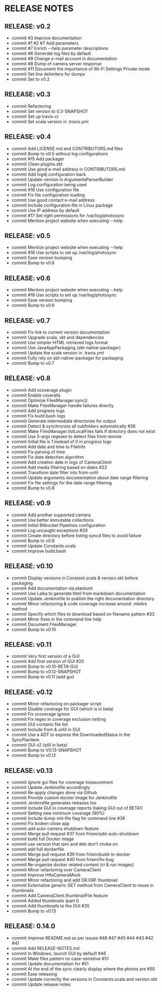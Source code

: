 # RELEASE NOTES


## RELEASE: v0.2

- commit #3 Improve documentation
- commit #1 #2 #7 Add parameters
- commit #7 Enrich --help parameter descriptions
- commit #6 Generate log files by default
- commit #9 Change e-mail account in documentation
- commit #8 Dump of camera server response
- commit #11 Document the importance of Wi-Fi Settings Private mode
- commit Set line delimiters for dumps
- commit Set to v0.2


## RELEASE: v0.3

- commit Refactoring
- commit Set version to 0.3-SNAPSHOT
- commit Set up travis-ci
- commit Set scala version in .travis.yml


## RELEASE: v0.4

- commit Add LICENSE.md and CONTRIBUTORS.md files
- commit Bump to v0.5 without log configurations
- commit #15 Add packager
- commit Clean plugins.sbt
- commit Use good e-mail address in CONTRIBUTORS.md
- commit Add log4j configuration back
- commit Update version in ArgumentsParserBuilder
- commit Log configuration being used
- commit #16 Use configuration file
- commit Fix file configuration loading
- commit Use good contact e-mail address
- commit Include configuration file in Linux package
- commit Use IP address by default
- commit #17 Set right permissions for /var/log/photosync
- commit Mention project website when executing --help


## RELEASE: v0.5

- commit Mention project website when executing --help
- commit #18 Use scripts to set up /var/log/photosync
- commit Ease version bumping
- commit Bump to v0.6


## RELEASE: v0.6

- commit Mention project website when executing --help
- commit #18 Use scripts to set up /var/log/photosync
- commit Ease version bumping
- commit Bump to v0.6


## RELEASE: v0.7

- commit Fix link to current version documentation
- commit Upgrade scala, sbt and dependencies
- commit Use simpler HTML retrieved logs format
- commit Use JavaAppPackaging (sbt-native-packager)
- commit Update the scala version in .travis.yml
- commit Fully rely on sbt-native-packager for packaging
- commit Bump to v0.7


## RELEASE: v0.8

- commit Add scoverage plugin
- commit Enable coveralls
- commit Optimize FilesManager.sync()
- commit Make FilesManager handle failures directly
- commit Add progress logs
- commit Fix build.bash logs
- commit Generate intermediate directories for output
- commit Detect & synchronize all subfolders automatically #26
- commit Make FilesManager.listLocalFiles fails if directory does not exist
- commit Use 5-args regexes to detect files from remote
- commit Initial file is 1 instead of 0 in progress logs
- commit Add date and time to FileInfo
- commit Fix parsing of time
- commit Fix date detection algorithm
- commit Add creation date in logs of CameraClient
- commit Add media filtering based on dates #23
- commit Transform date filter into from-until
- commit Update arguments documentation about date range filtering
- commit Fix file settings for the date range filtering
- commit Bump to v0.8


## RELEASE: v0.9

- commit Add another supported camera
- commit Use better immutable collections
- commit Initial Bitbucket Pipelines configuration
- commit Log uncaught exceptions #29
- commit Create directory before listing syncd files to avoid failure
- commit Bump to v0.9
- commit Update Constants.scala
- commit Improve build.bash


## RELEASE: v0.10

- commit Display versions in Constant.scala & version.sbt before packaging
- commit Add documentation via plantuml
- commit Use Laika to generate html from markdown documentation
- commit Update Jenkinsfile to publish the right documentation directory
- commit Minor refactoring & code coverage increase around .mkdirs method
- commit Specify which files to download based on filename pattern #33
- commit Minor fixes in the command line help
- commit Document FilesManager
- commit Bump to v0.10


## RELEASE: v0.11

- commit Very first version of a GUI
- commit Add first version of GUI #20
- commit Bump to v0.10-BETA-GUI
- commit Bump to v0.12-SNAPSHOT
- commit Bump to v0.11 (add gui)


## RELEASE: v0.12

- commit Minor refactoring on packager script
- commit Disable coverage for GUI (which is in beta)
- commit Fix scoverage ignore
- commit Fix regex in coverage exclusion setting
- commit GUI contains file list
- commit Include from & until in GUI
- commit Use a ADT to express the DownloadedStatus in the SyncPlanItem
- commit GUI v2 (still in beta)
- commit Bump to V0.13-SNAPSHOT
- commit Bump to v0.12


## RELEASE: v0.13

- commit Ignore gui files for coverage measurement
- commit Update Jenkinsfile accordingly
- commit Re-apply changes done via Github
- commit Provide custom docker image for Jenkinsfile
- commit Jenkinsfile generates releases too
- commit Include GUI in coverage reports (taking GUI out of BETA!)
- commit Setting new minimum coverage (90%)
- commit Include dump-init-file flag for command line #36
- commit Fix broken close app
- commit add auto-camera shutdown feature
- commit Merge pull request #37 from friism/add-auto-shutdown
- commit build full Docker image
- commit use version that rpm and deb don't choke on
- commit add full dockerfile
- commit Merge pull request #39 from friism/build-in-docker
- commit Merge pull request #40 from friism/fix-bug
- commit Re-organize docker related content (ci & run images)
- commit Minor refactoring over CameraClient
- commit Improve HttoCameraMock
- commit Minor refactoring and add OR.ORF thumbnail
- commit Externalize generic GET method from CameraClient to reuse in thumbnails
- commit Add CameraClient.thumbnailFile feature
- commit Added thumbnails (part I)
- commit Add thumbnails to the GUI #35
- commit Bump to v0.13


## RELEASE: 0.14.0

- commit Improve README.md as per issues #48 #47 #45 #44 #43 #42 #41
- commit Add RELEASE-NOTES.md
- commit In Windows, launch GUI by default #46
- commit Make files pattern no case-sensitive #51
- commit Update documentation for #51
- commit At the end of the sync clearly display where the photos are #50
- commit Ease releasing
- commit Update correctly the versions in Constants.scala and version.sbt
- commit Update release notes
